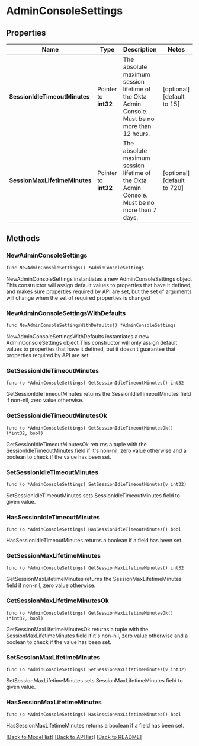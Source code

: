 # AdminConsoleSettings

## Properties

Name | Type | Description | Notes
------------ | ------------- | ------------- | -------------
**SessionIdleTimeoutMinutes** | Pointer to **int32** | The absolute maximum session lifetime of the Okta Admin Console. Must be no more than 12 hours. | [optional] [default to 15]
**SessionMaxLifetimeMinutes** | Pointer to **int32** | The absolute maximum session lifetime of the Okta Admin Console. Must be no more than 7 days. | [optional] [default to 720]

## Methods

### NewAdminConsoleSettings

`func NewAdminConsoleSettings() *AdminConsoleSettings`

NewAdminConsoleSettings instantiates a new AdminConsoleSettings object
This constructor will assign default values to properties that have it defined,
and makes sure properties required by API are set, but the set of arguments
will change when the set of required properties is changed

### NewAdminConsoleSettingsWithDefaults

`func NewAdminConsoleSettingsWithDefaults() *AdminConsoleSettings`

NewAdminConsoleSettingsWithDefaults instantiates a new AdminConsoleSettings object
This constructor will only assign default values to properties that have it defined,
but it doesn't guarantee that properties required by API are set

### GetSessionIdleTimeoutMinutes

`func (o *AdminConsoleSettings) GetSessionIdleTimeoutMinutes() int32`

GetSessionIdleTimeoutMinutes returns the SessionIdleTimeoutMinutes field if non-nil, zero value otherwise.

### GetSessionIdleTimeoutMinutesOk

`func (o *AdminConsoleSettings) GetSessionIdleTimeoutMinutesOk() (*int32, bool)`

GetSessionIdleTimeoutMinutesOk returns a tuple with the SessionIdleTimeoutMinutes field if it's non-nil, zero value otherwise
and a boolean to check if the value has been set.

### SetSessionIdleTimeoutMinutes

`func (o *AdminConsoleSettings) SetSessionIdleTimeoutMinutes(v int32)`

SetSessionIdleTimeoutMinutes sets SessionIdleTimeoutMinutes field to given value.

### HasSessionIdleTimeoutMinutes

`func (o *AdminConsoleSettings) HasSessionIdleTimeoutMinutes() bool`

HasSessionIdleTimeoutMinutes returns a boolean if a field has been set.

### GetSessionMaxLifetimeMinutes

`func (o *AdminConsoleSettings) GetSessionMaxLifetimeMinutes() int32`

GetSessionMaxLifetimeMinutes returns the SessionMaxLifetimeMinutes field if non-nil, zero value otherwise.

### GetSessionMaxLifetimeMinutesOk

`func (o *AdminConsoleSettings) GetSessionMaxLifetimeMinutesOk() (*int32, bool)`

GetSessionMaxLifetimeMinutesOk returns a tuple with the SessionMaxLifetimeMinutes field if it's non-nil, zero value otherwise
and a boolean to check if the value has been set.

### SetSessionMaxLifetimeMinutes

`func (o *AdminConsoleSettings) SetSessionMaxLifetimeMinutes(v int32)`

SetSessionMaxLifetimeMinutes sets SessionMaxLifetimeMinutes field to given value.

### HasSessionMaxLifetimeMinutes

`func (o *AdminConsoleSettings) HasSessionMaxLifetimeMinutes() bool`

HasSessionMaxLifetimeMinutes returns a boolean if a field has been set.


[[Back to Model list]](../README.md#documentation-for-models) [[Back to API list]](../README.md#documentation-for-api-endpoints) [[Back to README]](../README.md)


